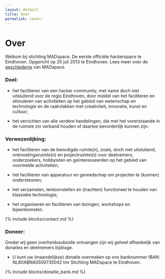 ```yaml
---
layout: default
title: Over
permalink: /over/
---
```


# Over

Welkom bij stichting MADspace. De eerste officiële hackerspace te Eindhoven. Opgericht op 25 juli 2013 te Eindhoven. Lees meer over de [geschiedenis](/geschiedenis/) van MADspace.

### Doel:

- het faciliteren van een hacker community, met name doch niet uitsluitend voor de regio Eindhoven, door middel van het faciliteren en stimuleren van activiteiten op het gebied van wetenschap en technologie en de raakvlakken met creativiteit, innovatie, kunst en cultuur;

- het verrichten van alle verdere handelingen, die met het vorenstaande in de ruimste zin verband houden of daartoe bevorderlijk kunnen zijn.

### Verwezenlijking:

- het faciliteren van de benodigde ruimte(n), zoals, doch niet uitsluitend, ontmoetingsruimte(n) en projectruimte(n) voor deelnemers, onderzoekers, hobbyisten en geïnteresseerden op het gebied van voormelde activiteiten;

- het faciliteren van apparatuur en gereedschap om projecten te (kunnen) ondersteunen;

- het verzamelen, tentoonstellen en (trachten) functioneel te houden van klassieke technologie;

- het organiseren en faciliteren van lezingen, workshops en bijeenkomsten.

{% include blocks/contact.md %}

### Doneer:

Omdat wij geen overheidssubsidie ontvangen zijn wij geheel afhankelijk van donaties en deelnemers bijdrage.

- U kunt uw (maandelijkse) donatie overmaken op ons banknummer IBAN: NL80ABNA0500735042 tnv Stichting MADspace te Eindhoven.

{% include blocks/donatie_bank.md %}

